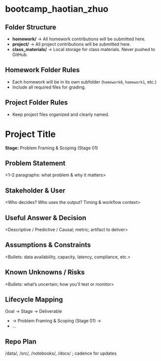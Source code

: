 # bootcamp_haotian_zhuo
## Folder Structure
- **homework/** → All homework contributions will be submitted here.
- **project/** → All project contributions will be submitted here.
- **class_materials/** → Local storage for class materials. Never pushed to
GitHub.

## Homework Folder Rules
- Each homework will be in its own subfolder (`homework0`, `homework1`, etc.)
- Include all required files for grading.
## Project Folder Rules
- Keep project files organized and clearly named.

# Project Title
**Stage:** Problem Framing & Scoping (Stage 01)
## Problem Statement
<1–2 paragraphs: what problem & why it matters>
## Stakeholder & User
<Who decides? Who uses the output? Timing & workflow context>
## Useful Answer & Decision
<Descriptive / Predictive / Causal; metric; artifact to deliver>
## Assumptions & Constraints
<Bullets: data availability, capacity, latency, compliance, etc.>
## Known Unknowns / Risks
<Bullets: what’s uncertain; how you’ll test or monitor>
## Lifecycle Mapping
Goal → Stage → Deliverable
- <Goal A> → Problem Framing & Scoping (Stage 01) → <Deliverable X>
- ...
## Repo Plan
/data/, /src/, /notebooks/, /docs/ ; cadence for updates
